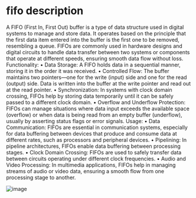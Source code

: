 # fifo description
A FIFO (First In, First Out) buffer is a type of data structure used in digital systems to manage and store data. It operates based on the principle that the first data item entered into the buffer is the first one to be removed, resembling a queue. FIFOs are commonly used in hardware designs and digital circuits to handle data transfer between two systems or components that operate at different speeds, ensuring smooth data flow without loss.
Functionality:
•	Data Storage: A FIFO holds data in a sequential manner, storing it in the order it was received.
•	Controlled Flow: The buffer maintains two pointers—one for the write (input) side and one for the read (output) side. Data is written into the buffer at the write pointer and read out at the read pointer.
•	Synchronization: In systems with clock domain crossing, FIFOs help by storing data temporarily until it can be safely passed to a different clock domain.
•	Overflow and Underflow Protection: FIFOs can manage situations where data input exceeds the available space (overflow) or when data is being read from an empty buffer (underflow), usually by asserting status flags or error signals.
Usage:
•	Data Communication: FIFOs are essential in communication systems, especially for data buffering between devices that produce and consume data at different rates, such as processors and peripheral devices.
•	Pipelining: In pipeline architectures, FIFOs enable data buffering between processing stages.
•	Clock Domain Crossing: FIFOs are used to safely transfer data between circuits operating under different clock frequencies.
•	Audio and Video Processing: In multimedia applications, FIFOs help in managing streams of audio or video data, ensuring a smooth flow from one processing stage to another.

![image](https://github.com/user-attachments/assets/497c1d18-8597-4262-878e-330a2bc62e02)
